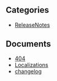 # 

## Categories
- [ReleaseNotes](./ReleaseNotes/index.md)

## Documents
- [404](404.md)
- [Localizations](Localizations.md)
- [changelog](changelog.md)